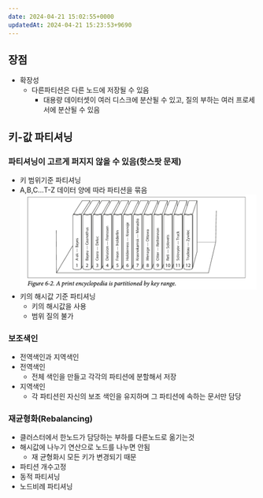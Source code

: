 ```yaml
---
date: 2024-04-21 15:02:55+0000
updatedAt: 2024-04-21 15:23:53+9690
---
```

## 장점
- 확장성
	- 다른파티션은 다른 노드에 저장될 수 있음
		- 대용량 데이터셋이 여러 디스크에 분산될 수 있고, 질의 부하는 여러 프로세서에 분산될 수 있음

## 키-값 파티셔닝
### 파티셔닝이 고르게 퍼지지 않을 수 있음(핫스팟 문제)
- 키 범위기준 파티셔닝
- A,B,C...T-Z 데이터 양에 따라 파티션을 묶음![Pasted image 20240116230222](real-resource-image/Pasted%20image%2020240116230222.png)
- 키의 해시값 기준 파티셔닝
	- 키의 해시값을 사용
	- 범위 질의 불가
### 보조색인
- 전역색인과 지역색인
- 전역색인
	- 전체 색인을 만들고 각각의 파티션에 분할해서 저장
- 지역색인
	- 각 파티션읜 자신의 보조 색인을 유지하며 그 파티션에 속하는 문서만 담당

### 재균형화(Rebalancing)
- 클러스터에서 한노드가 담당하는 부하를 다른노드로 옮기는것
- 해시값에 나누기 연산으로 노드를 나누면 안됨
	- 재 균형화시 모든 키가 변경되기 때문
- 파티션 개수고정
- 동적 파티셔닝
- 노드비례 파티셔닝